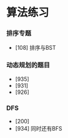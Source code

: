 # 算法练习

### 排序专题

- [108] 排序与BST

### 动态规划的题目

- [935]
- [931]
- [926]

### DFS

- [200]
- [934] 同时还有BFS